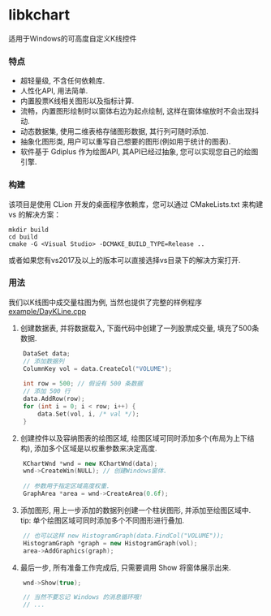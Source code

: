 # libkchart
适用于Windows的可高度自定义K线控件

### 特点
* 超轻量级, 不含任何依赖库.
* 人性化API, 用法简单.
* 内置股票K线相关图形以及指标计算.
* 流畅，内置图形绘制时以窗体右边为起点绘制, 这样在窗体缩放时不会出现抖动.
* 动态数据集, 使用二维表格存储图形数据, 其行列可随时添加.
* 抽象化图形类, 用户可以重写自己想要的图形(例如用于统计的图表).
* 软件基于 Gdiplus 作为绘图API, 其API已经过抽象, 您可以实现您自己的绘图引擎.

### 构建
该项目是使用 CLion 开发的桌面程序依赖库，您可以通过 CMakeLists.txt 来构建 vs 的解决方案：
```shell
mkdir build
cd build
cmake -G <Visual Studio> -DCMAKE_BUILD_TYPE=Release ..
```
或者如果您有vs2017及以上的版本可以直接选择vs目录下的解决方案打开.

### 用法
我们以K线图中成交量柱图为例, 当然也提供了完整的样例程序 [example/DayKLine.cpp](./example/DayKLine.cpp)
1. 创建数据表, 并将数据载入, 下面代码中创建了一列股票成交量, 填充了500条数据.
```c++
    DataSet data;
    // 添加数据列
    ColumnKey vol = data.CreateCol("VOLUME");
    
    int row = 500; // 假设有 500 条数据
    // 添加 500 行
    data.AddRow(row);
    for (int i = 0; i < row; i++) {
        data.Set(vol, i, /* val */);
    }
```
2. 创建控件以及容纳图表的绘图区域, 绘图区域可同时添加多个(布局为上下结构), 添加多个区域是以权重参数来决定高度.
```c++
    KChartWnd *wnd = new KChartWnd(data);
    wnd->CreateWin(NULL); // 创建Windows窗体.
    
    // 参数用于指定区域高度权重.
    GraphArea *area = wnd->CreateArea(0.6f);
```
3. 添加图形, 用上一步添加的数据列创建一个柱状图形, 并添加至绘图区域中.   
tip: 单个绘图区域可同时添加多个不同图形进行叠加.
```c++
    // 也可以这样 new HistogramGraph(data.FindCol("VOLUME"));
    HistogramGraph *graph = new HistogramGraph(vol);
    area->AddGraphics(graph);
```
4. 最后一步, 所有准备工作完成后, 只需要调用 Show 将窗体展示出来.
```c++
    wnd->Show(true);

    // 当然不要忘记 Windows 的消息循环哦!
    // ...
```
